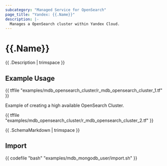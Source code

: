 ```yaml
---
subcategory: "Managed Service for OpenSearch"
page_title: "Yandex: {{.Name}}"
description: |-
  Manages a OpenSearch cluster within Yandex Cloud.
---
```


# {{.Name}}

{{ .Description | trimspace }}

## Example Usage

{{ tffile "examples/mdb_opensearch_cluster/r_mdb_opensearch_cluster_1.tf" }}

Example of creating a high available OpenSearch Cluster.

{{ tffile "examples/mdb_opensearch_cluster/r_mdb_opensearch_cluster_2.tf" }}

{{ .SchemaMarkdown | trimspace }}

## Import

{{ codefile "bash" "examples/mdb_mongodb_user/import.sh" }}
